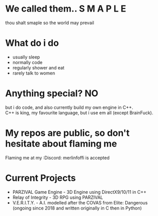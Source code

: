 ## <h1>We called them.. S M A P L E</h1>

  thou shalt smaple so the world may prevail

# What do i do
- usually sleep
- normally code
- regularly shower and eat
- rarely talk to women

# Anything special? NO

  but i do code, and also currently build my own engine in C++. <br>
  C++ is king, my favourite language, but i use em all (except BrainFuck). <br>

# My repos are public, so don't hesitate about flaming me
Flaming me at my :Discord: merlinfoffi is accepted
# Current Projects

  - PARZIVAL Game Engine - 3D Engine using DirectX9/10/11 in C++
  - Relay of Integrity - 3D RPG using PARZIVAL
  - V.E.R.I.T.Y. - A.I. modelled after the COVAS from Elite: Dangerous (ongoing since 2018 and written originally in C then in Python)
